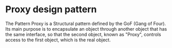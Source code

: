 # Proxy design pattern

The Pattern Proxy is a Structural pattern defined by the GoF (Gang of Four). Its main purpose is to encapsulate an object through another object that has the same interface, so that the second object, known as "Proxy", controls access to the first object, which is the real object.
